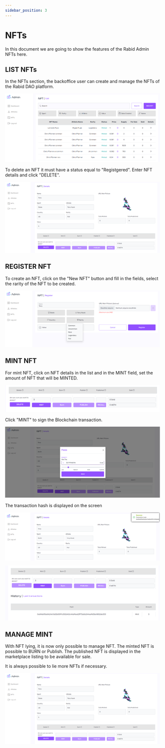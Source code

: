 ```yaml
---
sidebar_position: 3
---
```


# NFTs

In this document we are going to show the features of the Rabid Admin NFTs here.

## LIST NFTs

In the NFTs section, the backoffice user can create and manage the NFTs of the Rabid DAO platform.

![img](/img/nft-1.PNG)

To delete an NFT it must have a status equal to "Registgered". Enter NFT details and click "DELETE".

![img](/img/nft-6.PNG)


## REGISTER NFT

To create an NFT, click on the "New NFT" button and fill in the fields, select the rarity of the NFT to be created.

![img](/img/nft-3.PNG)

## MINT NFT

For mint NFT, click on NFT details in the list and in the MINT field, set the amount of NFT that will be MINTED.

![img](/img/nft-7.PNG)

Click "MINT" to sign the Blockchain transaction.

![img](/img/nft-8.PNG)


The transaction hash is displayed on the screen

![img](/img/nft-9.PNG)

![img](/img/nft-10.PNG)

## MANAGE MINT

With NFT lying, it is now only possible to manage NFT.
The minted NFT is possible to BURN or Publish. The published NFT is displayed in the marketplace listing to be available for sale.

It is always possible to lie more NFTs if necessary.

![img](/img/nft-6.PNG)